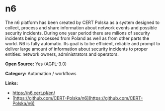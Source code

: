 # n6

The n6 platform has been created by CERT Polska as a system designed to collect, process and share information 
about network events and possible security incidents. During one year period there are milions of security 
incidents being processed from Poland as well as from other parts the world. N6 is fully automatic. Its goal is 
to be efficient, reliable and prompt to deliver large amount of information about security incidents to proper 
entities: network owners, administrators and operators.


**Open Source:** Yes (AGPL-3.0)

**Category:** Automation / workflows



**Links:**
- https://n6.cert.pl/en/
- [https://github.com/CERT-Polska/n6](https://github.com/CERT-Polska/n6)